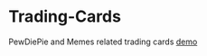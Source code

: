 # Trading-Cards
PewDiePie and Memes related trading cards [demo](https://brofistcoin.io/trading-cards/)
